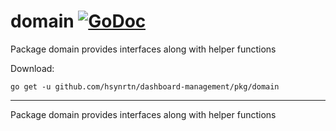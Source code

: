 # domain [![GoDoc](https://godoc.org/github.com/hsynrtn/dashboard-management/pkg/domain?status.svg)](https://godoc.org/github.com/hsynrtn/dashboard-management/pkg/domain)
Package domain provides interfaces along with helper functions

Download:
```shell
go get -u github.com/hsynrtn/dashboard-management/pkg/domain
```

* * *
Package domain provides interfaces along with helper functions
